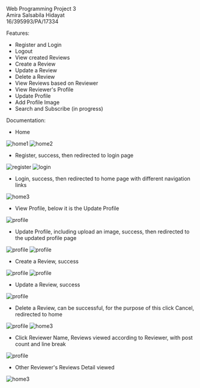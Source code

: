 Web Programming Project 3 <br>
Amira Salsabila Hidayat <br>
16/395993/PA/17334

Features:
- Register and Login
- Logout
- View created Reviews
- Create a Review 
- Update a Review
- Delete a Review
- View Reviews based on Reviewer
- View Reviewer's Profile
- Update Profile
- Add Profile Image
- Search and Subscribe (in progress)

Documentation:
- Home 
<img src="/documentation/home1.png" alt="home1">
<img src="/documentation/home2.png" alt="home2">

- Register, success, then redirected to login page
<img src="/documentation/register.png" alt="register">
<img src="/documentation/login.png" alt="login">

- Login, success, then redirected to home page with different navigation links
<img src="/documentation/home3.png" alt="home3">

- View Profile, below it is the Update Profile
<img src="/documentation/profile.png" alt="profile">

- Update Profile, including upload an image, success, then redirected to the updated profile page
<img src="/documentation/editprofile.png" alt="profile">
<img src="/documentation/editedprofile.png" alt="profile">

- Create a Review, success
<img src="/documentation/createreview.png" alt="profile">
<img src="/documentation/createdreview.png" alt="profile">

- Update a Review, success
<img src="/documentation/updatereview.png" alt="profile">

- Delete a Review, can be successful, for the purpose of this click Cancel, redirected to home
<img src="/documentation/deletereview.png" alt="profile">
<img src="/documentation/home3.png" alt="home3">

- Click Reviewer Name, Reviews viewed according to Reviewer, with post count and line break
<img src="/documentation/filterposts.png" alt="profile">

- Other Reviewer's Reviews Detail viewed
<img src="/documentation/viewothers.png" alt="home3">

